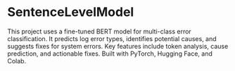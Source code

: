 # SentenceLevelModel
This project uses a fine-tuned BERT model for multi-class error classification. It predicts log error types, identifies potential causes, and suggests fixes for system errors. Key features include token analysis, cause prediction, and actionable fixes. Built with PyTorch, Hugging Face, and Colab.
